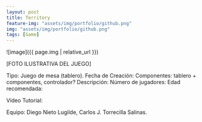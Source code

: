 ```yaml
---
layout: post
title: Territory
feature-img: "assets/img/portfolio/github.png"
img: "assets/img/portfolio/github.png"
tags: [Game]
---
```


![image]({{ page.img | relative_url }})

[FOTO ILUSTRATIVA DEL JUEGO]

Tipo: Juego de mesa (tablero).
Fecha de Creación: 
Componentes: tablero + componentes, controlador? 
Descripción: 
Número de jugadores: 
Edad recomendada:


Vídeo Tutorial: 


Equipo: Diego Nieto Lugilde, Carlos J. Torrecilla Salinas. 





